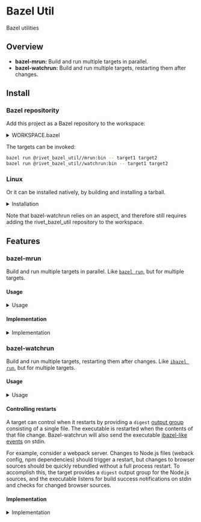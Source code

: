 # Bazel Util

Bazel utilities

## Overview

- **bazel-mrun:** Build and run multiple targets in parallel.
- **bazel-watchrun:** Build and run multiple targets, restarting them after
  changes.

## Install

### Bazel repositority

Add this project as a Bazel repository to the workspace:

<details>
<summary>WORKSPACE.bazel</summary>

```bzl
# Rivet Bazel Util

RIVET_BAZEL_UTIL_VERSION = "..." # commit

http_archive(
    name = "rivet_bazel_util",
    # sha256 = "...", # digest
    strip_prefix = "rivet-bazel-util-%s" % RIVET_BAZEL_UTIL_VERSION,
    url = "https://github.com/rivethealth/rivet-bazel-util/archive/%s.tar.gz" % RIVET_BAZEL_UTIL_VERSION,
)

load("@rivet_bazel_util//ibazel:workspace.bzl", "ibazel_repositories", "ibazel_toolchains")

ibazel_repositories()

ibazel_toolchains()
```

The `@rivet_bazel_util//ibazel:toolchain_type` toolchain will download a
pre-build executable of ibazel, if it exists. Otherwise, it will rely on
`@bazel-watcher` repo to build from source.

</details>

The targets can be invoked:

```sh
bazel run @rivet_bazel_util//mrun:bin -- target1 target2
bazel run @rivet_bazel_util//watchrun:bin -- target1 target2
```

### Linux

Or it can be installed natively, by building and installing a tarball.

<details>
<summary>Installation</summary>

```sh
bazel build bazel:tar

rm -fr /opt/rivet-bazel-util mkdir /opt/rivet-bazel-util tar xf
bazel-bin/bazel/tar.tar -C /opt/rivet-bazel-util

printf '#!/bin/sh -e\nexec /opt/rivet-bazel-util/mrun "$@"\n' > /usr/local/bin/bazel-mrun
chmod +x /usr/local/bin/bazel-mrun
printf '#!/bin/sh -e\nexec /opt/rivet-bazel-util/watchrun "$@"\n' > /usr/local/bin/bazel-watchrun
chmod +x /usr/local/bin/bazel-watchrun
```

</details>

Note that bazel-watchrun relies on an aspect, and therefore still requires
adding the rivet_bazel_util repository to the workspace.

## Features

### bazel-mrun

Build and run multiple targets in parallel. Like
[`bazel run`](https://bazel.build/docs/user-manual#running-executables), but for
multiple targets.

#### Usage

<details>
<summary>Usage</summary>

```txt
usage: bazel-mrun [-h] [--alias TARGET=ALIAS] [--bazel-arg BAZEL_ARG]
                  [--parallelism PARALLELISM] [--width WIDTH]
                  [target [target ...]]

Build and run Bazel executables.

positional arguments:
  target                Targets to run

optional arguments:
  -h, --help            show this help message and exit
  --alias TARGET=ALIAS  aliases
  --bazel-arg BAZEL_ARG
                        bazel argument
  --parallelism PARALLELISM
                        maximum concurrent processes
  --width WIDTH
```

</details>

#### Implementation

<details>
<summary>Implementation</summary>

1. Query Bazel for the excutable outputs.
2. Builds the targets in parallel using `bazel build`.
3. Run each executable in parallel.
4. Prefix stdout and stderr with the target's name.
</details>

### bazel-watchrun

Build and run multiple targets, restarting them after changes. Like
[`ibazel run`](https://github.com/bazelbuild/bazel-watcher), but for multiple
targets.

#### Usage

<details>
<summary>Usage</summary>

```txt
usage: bazel-watchrun [-h] [--alias TARGET=NAME] [--bazel-arg BAZEL_ARG]
                      [--ibazel-arg IBAZEL_ARG] [--width WIDTH]
                      [target [target ...]]

Build and run Bazel executables.

positional arguments: target Targets to run

optional arguments: -h, --help show this help message and exit --alias
TARGET=NAME --bazel-arg BAZEL_ARG bazel argument --ibazel-arg IBAZEL_ARG ibazel
argument --width WIDTH
```

</details>

#### Controlling restarts

A target can control when it restarts by providing a `digest`
[output group](https://bazel.build/extending/rules#requesting_output_files)
consisting of a single file. The executable is restarted when the contents of
that file change. Bazel-watchrun will also send the executable
[ibazel-like events](https://github.com/bazelbuild/bazel-watcher#running-a-target)
on stdin.

For example, consider a webpack server. Changes to Node.js files (weback config,
npm dependencies) should trigger a restart, but changes to browser sources
should be quickly rebundled without a full process restart. To accomplish this,
the target provides a `digest` output group for the Node.js sources, and the
executable listens for build success notifications on stdin and checks for
changed browser sources.

#### Implementation

<details>
<summary>Implementation</summary>

1. Query Bazel for the excutable outputs.
2. Watch and rebuild the targets in parallel using `ibazel build`, including the
   additional `digest` output group. If the target does not already provide the
   `digest` output group, an aspect generates it by hashing the executable and
   runfile tree.
3. Read the profile events from ibazel. Each time a build is completed, check
   the digests, and restart any executable with a changed digest.
4. If the target provided its own digest, pass write ibazel-like events to its
   stdin.
5. Prefix stdout and stderr with the target's name.
</details>
